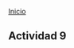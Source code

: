 <!-- No borrar o modificar -->
[Inicio](./index.md)

## Actividad 9 



<!-- Su documentación aquí -->






